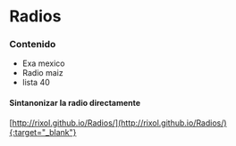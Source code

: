 # Radios

### Contenido
* Exa mexico
* Radio maiz
* lista 40


#### Sintanonizar la radio directamente 

[http://rixol.github.io/Radios/](http://rixol.github.io/Radios/){:target="_blank"}